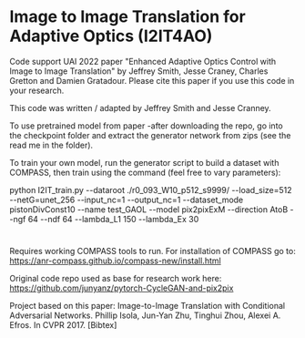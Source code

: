 # Image to Image Translation for Adaptive Optics (I2IT4AO)

Code support UAI 2022 paper "Enhanced Adaptive Optics Control with Image to Image Translation" by Jeffrey Smith, Jesse Craney, Charles Gretton and Damien Gratadour.
Please cite this paper if you use this code in your research.

This code was written / adapted by Jeffrey Smith and Jesse Cranney.

To use pretrained model from paper  -after downloading the repo, go into the checkpoint folder and extract the generator network from zips (see the read me in the folder).

To train your own model, run the generator script to build a dataset with COMPASS, then train using the command (feel free to vary parameters):

python I2IT_train.py --dataroot ./r0_093_W10_p512_s9999/ --load_size=512 --netG=unet_256 --input_nc=1 --output_nc=1 --dataset_mode pistonDivConst10 --name test_GAOL --model pix2pixExM --direction AtoB --ngf 64 --ndf 64 --lambda_L1 150 --lambda_Ex 30


#
#
#

Requires working COMPASS tools to run. For installation of COMPASS go to:
https://anr-compass.github.io/compass-new/install.html

Original code repo used as base for research work here:
https://github.com/junyanz/pytorch-CycleGAN-and-pix2pix

Project based on this paper:
Image-to-Image Translation with Conditional Adversarial Networks.
Phillip Isola, Jun-Yan Zhu, Tinghui Zhou, Alexei A. Efros. In CVPR 2017. [Bibtex]
